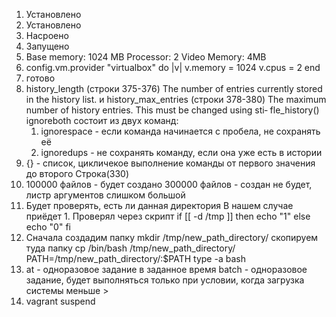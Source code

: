 1. Установлено
2. Установлено
3. Насроено
4. Запущено
5. Base memory: 1024 MB
   Processor: 2
   Video Memory: 4MB
6. config.vm.provider "virtualbox" do |v|
   v.memory = 1024
   v.cpus = 2
   end
7. готово
8. history_length (строки 375-376)
   The number of entries currently stored in the history list.
   и
   history_max_entries (строки 378-380)
   The maximum number of history entries.  This must be changed using sti‐
   fle_history()
   ignoreboth состоит из двух команд:
   1) ignorespace - если команда начинается с пробела, не сохранять её
   2) ignoredups - не сохранять команду, если она уже есть в истории
9. {} - список, цикличекое выполнение команды от первого значения до второго
   Строка(330)
10. 100000 файлов - будет создано
    300000 файлов - создан не будет, листр аргументов слишком большой
11. Будет проверять, есть ли данная директория
    В нашем случае приёдет 1. Проверял через скрипт
     if [[ -d /tmp ]]
 then
     echo "1"
 else
     echo "0"
 fi
12. Сначала создадим папку mkdir /tmp/new_path_directory/
    скопируем туда папку cp /bin/bash /tmp/new_path_directory/
    PATH=/tmp/new_path_directory/:$PATH
    type -a bash
13. at - одноразовое задание в заданное время
    batch - одноразовое задание, будет выполняться только при условии, когда загрузка системы меньше >
14. vagrant suspend
